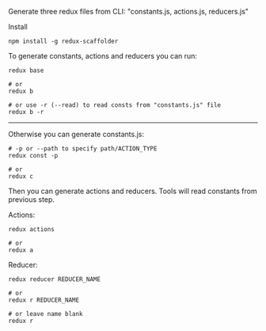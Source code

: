 Generate three redux files from CLI: "constants.js, actions.js, reducers.js"

Install 

```
npm install -g redux-scaffolder
```

To generate constants, actions and reducers you can run:
```
redux base 

# or
redux b

# or use -r (--read) to read consts from "constants.js" file
redux b -r
```

___

Otherwise you can generate constants.js:
```
# -p or --path to specify path/ACTION_TYPE
redux const -p

# or
redux c
```

Then you can generate actions and reducers.
Tools will read constants from previous step.

Actions:
```
redux actions

# or
redux a
```

Reducer:
```
redux reducer REDUCER_NAME

# or
redux r REDUCER_NAME

# or leave name blank
redux r
```


